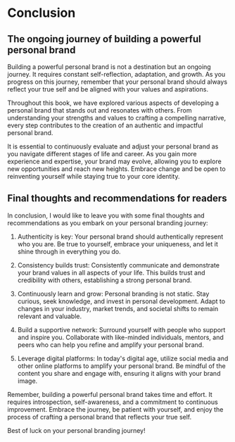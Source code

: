 # Conclusion

The ongoing journey of building a powerful personal brand
---------------------------------------------------------

Building a powerful personal brand is not a destination but an ongoing journey. It requires constant self-reflection, adaptation, and growth. As you progress on this journey, remember that your personal brand should always reflect your true self and be aligned with your values and aspirations.

Throughout this book, we have explored various aspects of developing a personal brand that stands out and resonates with others. From understanding your strengths and values to crafting a compelling narrative, every step contributes to the creation of an authentic and impactful personal brand.

It is essential to continuously evaluate and adjust your personal brand as you navigate different stages of life and career. As you gain more experience and expertise, your brand may evolve, allowing you to explore new opportunities and reach new heights. Embrace change and be open to reinventing yourself while staying true to your core identity.

Final thoughts and recommendations for readers
----------------------------------------------

In conclusion, I would like to leave you with some final thoughts and recommendations as you embark on your personal branding journey:

1. Authenticity is key: Your personal brand should authentically represent who you are. Be true to yourself, embrace your uniqueness, and let it shine through in everything you do.

2. Consistency builds trust: Consistently communicate and demonstrate your brand values in all aspects of your life. This builds trust and credibility with others, establishing a strong personal brand.

3. Continuously learn and grow: Personal branding is not static. Stay curious, seek knowledge, and invest in personal development. Adapt to changes in your industry, market trends, and societal shifts to remain relevant and valuable.

4. Build a supportive network: Surround yourself with people who support and inspire you. Collaborate with like-minded individuals, mentors, and peers who can help you refine and amplify your personal brand.

5. Leverage digital platforms: In today's digital age, utilize social media and other online platforms to amplify your personal brand. Be mindful of the content you share and engage with, ensuring it aligns with your brand image.

Remember, building a powerful personal brand takes time and effort. It requires introspection, self-awareness, and a commitment to continuous improvement. Embrace the journey, be patient with yourself, and enjoy the process of crafting a personal brand that reflects your true self.

Best of luck on your personal branding journey!